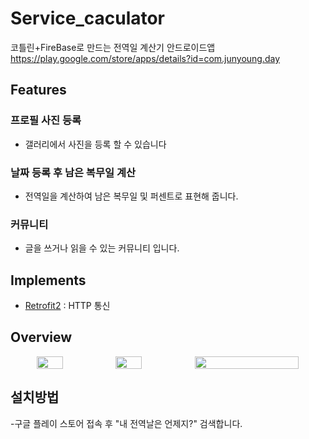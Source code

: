 # Service_caculator
코틀린+FireBase로 만드는 전역일 계산기 안드로이드앱  
https://play.google.com/store/apps/details?id=com.junyoung.day
## Features
### 프로필 사진 등록
 - 갤러리에서 사진을 등록 할 수 있습니다
### 날짜 등록 후 남은 복무일 계산
 - 전역일을 계산하여 남은 복무일 및 퍼센트로 표현해 줍니다.
### 커뮤니티
 - 글을 쓰거나 읽을 수 있는 커뮤니티 입니다.

## Implements
- [Retrofit2](https://github.com/square/retrofit) : HTTP 통신

## Overview

<div style="display:flex;width:100%;text-align:center;">
  <img src="https://user-images.githubusercontent.com/48875061/85221918-a7639400-b3f2-11ea-92ee-0f708c6b5366.jpg" width="33%"/>
  

  <img src="https://user-images.githubusercontent.com/48875061/85221920-a894c100-b3f2-11ea-9f22-4788af634eb7.jpg" width="33%"/>
  <img src="https://user-images.githubusercontent.com/48875061/85221923-aa5e8480-b3f2-11ea-858a-a291a3d9b46e.jpg" width="66%"/>
</div>

## 설치방법
-구글 플레이 스토어 접속 후 "내 전역날은 언제지?" 검색합니다.
